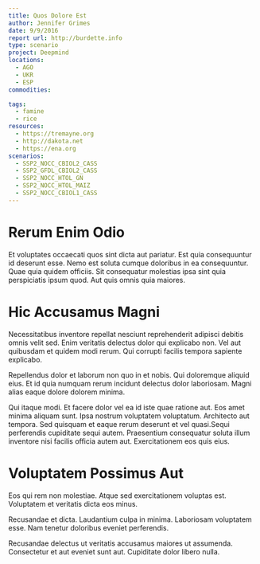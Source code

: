 ```yaml
---
title: Quos Dolore Est
author: Jennifer Grimes
date: 9/9/2016
report url: http://burdette.info
type: scenario
project: Deepmind
locations:
  - AGO
  - UKR
  - ESP
commodities:

tags:
  - famine
  - rice
resources:
  - https://tremayne.org
  - http://dakota.net
  - https://ena.org
scenarios:
  - SSP2_NOCC_CBIOL2_CASS
  - SSP2_GFDL_CBIOL2_CASS
  - SSP2_NOCC_HTOL_GN
  - SSP2_NOCC_HTOL_MAIZ
  - SSP2_NOCC_CBIOL1_CASS
---
```

# Rerum Enim Odio
Et voluptates occaecati quos sint dicta aut pariatur. Est quia consequuntur id deserunt esse. Nemo est soluta cumque doloribus in ea consequuntur. Quae quia quidem officiis. Sit consequatur molestias ipsa sint quia perspiciatis ipsum quod. Aut quis omnis quia maiores.

# Hic Accusamus Magni
Necessitatibus inventore repellat nesciunt reprehenderit adipisci debitis omnis velit sed. Enim veritatis delectus dolor qui explicabo non. Vel aut quibusdam et quidem modi rerum. Qui corrupti facilis tempora sapiente explicabo.
 Repellendus dolor et laborum non quo in et nobis. Qui doloremque aliquid eius. Et id quia numquam rerum incidunt delectus dolor laboriosam. Magni alias eaque dolore dolorem minima.
 Qui itaque modi. Et facere dolor vel ea id iste quae ratione aut. Eos amet minima aliquam sunt. Ipsa nostrum voluptatem voluptatum. Architecto aut tempora. Sed quisquam et eaque rerum deserunt et vel quasi.Sequi perferendis cupiditate sequi autem. Praesentium consequatur soluta illum inventore nisi facilis officia autem aut. Exercitationem eos quis eius.

# Voluptatem Possimus Aut
Eos qui rem non molestiae. Atque sed exercitationem voluptas est. Voluptatem et veritatis dicta eos minus.
 Recusandae et dicta. Laudantium culpa in minima. Laboriosam voluptatem esse. Nam tenetur doloribus eveniet perferendis.
 Recusandae delectus ut veritatis accusamus maiores ut assumenda. Consectetur et aut eveniet sunt aut. Cupiditate dolor libero nulla.
